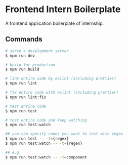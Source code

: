 # Frontend Intern Boilerplate

A frontend application boilerplate of internship.

## Commands

```bash
# serve a development server 
$ npm run dev

# build for production
$ npm run build

# lint entire code by eslint (including prettier)
$ npm run lint

# fix entire code with eslint (including prettier)
$ npm run lint:fix

# test entire code 
$ npm run test

# test entire code and keep watching
$ npm run test:watch

## you can specify codes you want to test with regex
$ npm run test -- -t={regex}
$ npm run test:watch -- -t={regex}

## e.g.
$ npm run test:watch -- -t=component
```
